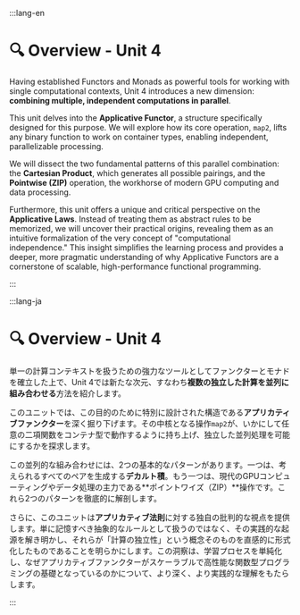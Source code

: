 :::lang-en

# 🔍 Overview - Unit 4

Having established Functors and Monads as powerful tools for working with single computational contexts, Unit 4 introduces a new dimension: **combining multiple, independent computations in parallel**.

This unit delves into the **Applicative Functor**, a structure specifically designed for this purpose. We will explore how its core operation, `map2`, lifts any binary function to work on container types, enabling independent, parallelizable processing.

We will dissect the two fundamental patterns of this parallel combination: the **Cartesian Product**, which generates all possible pairings, and the **Pointwise (ZIP)** operation, the workhorse of modern GPU computing and data processing.

Furthermore, this unit offers a unique and critical perspective on the **Applicative Laws**. Instead of treating them as abstract rules to be memorized, we will uncover their practical origins, revealing them as an intuitive formalization of the very concept of "computational independence." This insight simplifies the learning process and provides a deeper, more pragmatic understanding of why Applicative Functors are a cornerstone of scalable, high-performance functional programming.

:::

:::lang-ja

# 🔍 Overview - Unit 4

単一の計算コンテキストを扱うための強力なツールとしてファンクターとモナドを確立した上で、Unit 4では新たな次元、すなわち**複数の独立した計算を並列に組み合わせる**方法を紹介します。

このユニットでは、この目的のために特別に設計された構造である**アプリカティブファンクター**を深く掘り下げます。その中核となる操作`map2`が、いかにして任意の二項関数をコンテナ型で動作するように持ち上げ、独立した並列処理を可能にするかを探求します。

この並列的な組み合わせには、2つの基本的なパターンがあります。一つは、考えられるすべてのペアを生成する**デカルト積**。もう一つは、現代のGPUコンピューティングやデータ処理の主力である**ポイントワイズ（ZIP）**操作です。これら2つのパターンを徹底的に解剖します。

さらに、このユニットは**アプリカティブ法則**に対する独自の批判的な視点を提供します。単に記憶すべき抽象的なルールとして扱うのではなく、その実践的な起源を解き明かし、それらが「計算の独立性」という概念そのものを直感的に形式化したものであることを明らかにします。この洞察は、学習プロセスを単純化し、なぜアプリカティブファンクターがスケーラブルで高性能な関数型プログラミングの基礎となっているのかについて、より深く、より実践的な理解をもたらします。

:::